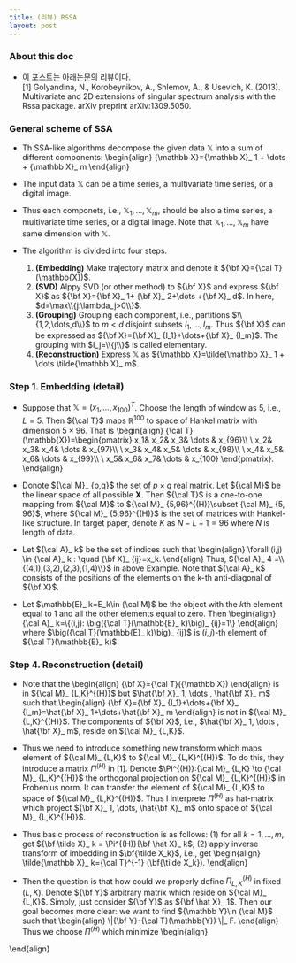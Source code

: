 ```yaml
---
title: (리뷰) RSSA
layout: post
---
```


### About this doc
- 이 포스트는 아래논문의 리뷰이다. <br/>
[1] Golyandina, N., Korobeynikov, A., Shlemov, A., \& Usevich, K. (2013). Multivariate and 2D extensions of singular spectrum analysis with the Rssa package. arXiv preprint arXiv:1309.5050.

### General scheme of SSA 
- Th SSA-like algorithms decompose the given data ${\mathbb X}$ into a sum of different components: 
\begin{align}
{\mathbb X}={\mathbb X}_ 1 + \dots + {\mathbb X}_ m
\end{align}

- The input data ${\mathbb X}$ can be a time series, a multivariate time series, or a digital image. 

- Thus each componets, i.e., ${\mathbb X}_ 1, \dots, {\mathbb X}_ m$, should be also a time series, a multivariate time series, or a digital image. Note that ${\mathbb X}_ 1, \dots, {\mathbb X}_ m$ have same dimension with ${\mathbb X}$.

- The algorithm is divided into four steps.
	1. **(Embedding)** Make trajectory matrix and denote it ${\bf X}={\cal T}(\mathbb{X})$. 
	2. **(SVD)** Alppy SVD (or other method) to ${\bf X}$ and express ${\bf X}$ as ${\bf X}={\bf X}_ 1+ {\bf X}_ 2+\dots +{\bf X}_ d$. In here, $d=\max\\{j:\lambda_j>0\\}$. 
	3. **(Grouping)** Grouping each component, i.e., partitions $\\{1,2,\dots,d\\}$ to $m < d$ disjoint subsets $I_1,\dots,I_m$. Thus ${\bf X}$ can be expressed as ${\bf X}={\bf X}_ {I_1}+\dots+{\bf X}_ {I_m}$. The grouping with $I_j=\\{j\\}$ is called elementary. 
	4. **(Reconstruction)** Express ${\mathbb X}$ as ${\mathbb X}=\tilde{\mathbb X}_ 1 + \dots \tilde{\mathbb X}_ m$. 

### Step 1. Embedding (detail)

- Suppose that ${\mathbb X}=(x_1,\dots,x_{100})^T$. Choose the length of window as 5, i.e., $L=5$. Then ${\cal T}$ maps $\mathbb{R}^{100}$ to space of Hankel matrix with dimension $5\times 96$. That is
\begin{align}
{\cal T}(\mathbb{X})=\begin{pmatrix} 
x_1& x_2& x_3& \dots & x_{96}\\\\ \\
x_2& x_3& x_4& \dots & x_{97}\\\\ \\
x_3& x_4& x_5& \dots & x_{98}\\\\ \\
x_4& x_5& x_6& \dots & x_{99}\\\\ \\
x_5& x_6& x_7& \dots & x_{100}
\end{pmatrix}.
\end{align}

- Donote ${\cal M}_ {p,q}$ the set of $p\times q$ real matrix. Let ${\cal M}$ be the linear space of all possible ${\boldsymbol X}$. Then ${\cal T}$ is a one-to-one mapping from ${\cal M}$ to ${\cal M}_ {5,96}^{(H)}\subset {\cal M}_ {5, 96}$, where ${\cal M}_ {5,96}^{(H)}$ is the set of matrices with Hankel-like structure. In target paper, denote $K$ as $N-L+1=96$ where $N$ is length of data. 

- Let ${\cal A}_ k$ be the set of indices such that 
\begin{align}
\forall (i,j) \in {\cal A}_ k : \quad {\bf X}_ {ij}=x_k.
\end{align}
Thus, ${\cal A}_ 4 =\\{(4,1),(3,2),(2,3),(1,4)\\}$ in above Example. Note that ${\cal A}_ k$ consists of the positions of the elements on the k-th anti-diagonal of ${\bf X}$.

- Let $\mathbb{E}_ k=E_k\in {\cal M}$ be the object with the $k$th element equal to 1 and all the other elements equal to zero. Then 
\begin{align}
{\cal A}_ k=\\{(i,j): \big({\cal T}(\mathbb{E}_ k)\big)_ {ij}=1\\}
\end{align}
where $\big({\cal T}(\mathbb{E}_ k)\big)_ {ij}$ is $(i,j)$-th element of ${\cal T}(\mathbb{E}_ k)$. 

### Step 4. Reconstruction (detail)

- Note that the 
\begin{align}
{\bf X}={\cal T}({\mathbb X})
\end{align}
is in ${\cal M}_ {L,K}^{(H)}$ but $\hat{\bf X}_ 1, \dots , \hat{\bf X}_ m$ such that 
\begin{align}
{\bf X}={\bf X}_ {I_1}+\dots+{\bf X}_ {I_m}=\hat{\bf X}_ 1+\dots+\hat{\bf X}_ m
\end{align}
is not in ${\cal M}_ {L,K}^{(H)}$. The components of ${\bf X}$, i.e., $\hat{\bf X}_ 1, \dots , \hat{\bf X}_ m$, reside on ${\cal M}_ {L,K}$. 

- Thus we need to introduce something new transform which maps element of ${\cal M}_ {L,K}$ to ${\cal M}_ {L,K}^{(H)}$. To do this, they introduce a matrix $\Pi^{(H)}$ in [1]. Denote $\Pi^{(H)}:{\cal M}_ {L,K} \to {\cal M}_ {L,K}^{(H)}$ the orthogonal projection on ${\cal M}_ {L,K}^{(H)}$ in Frobenius norm. It can transfer the element of ${\cal M}_ {L,K}$ to space of ${\cal M}_ {L,K}^{(H)}$. Thus I interprete $\Pi^{(H)}$ as hat-matrix which project ${\bf X}_ 1, \dots, \hat{\bf X}_ m$ onto space of ${\cal M}_ {L,K}^{(H)}$. 

- Thus basic process of reconstruction is as follows: (1) for all $k=1,\dots, m$, get ${\bf \tilde X}_ k = \Pi^{(H)}{\bf \hat X}_ k$, (2) apply inverse transform of imbedding in $\bf{\tilde X_k}$, i.e., get 
\begin{align}
\tilde{\mathbb X}_ k={\cal T}^{-1} (\bf{\tilde X_k}).
\end{align}

- Then the question is that how could we properly define $\Pi_ {L,K}^(H)$ in fixed $(L,K)$. Denote ${\bf Y}$ arbitrary matrix which reside on ${\cal M}_ {L,K}$. Simply, just consider ${\bf Y}$ as ${\bf \hat X}_ 1$. Then our goal becomes more clear: we want to find ${\mathbb Y}\in {\cal M}$ such that 
\begin{align}
\\|{\bf Y}-{\cal T}(\mathbb{Y}) \\|_ F. 
\end{align}
Thus we choose $\Pi^(H)$ which minimize 
\begin{align}

\end{align}
